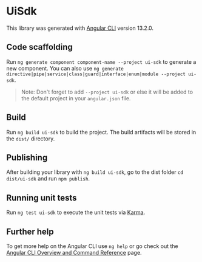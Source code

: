 # UiSdk

This library was generated with [Angular CLI](https://github.com/angular/angular-cli) version 13.2.0.

## Code scaffolding

Run `ng generate component component-name --project ui-sdk` to generate a new component. You can also use `ng generate directive|pipe|service|class|guard|interface|enum|module --project ui-sdk`.
> Note: Don't forget to add `--project ui-sdk` or else it will be added to the default project in your `angular.json` file. 

## Build

Run `ng build ui-sdk` to build the project. The build artifacts will be stored in the `dist/` directory.

## Publishing

After building your library with `ng build ui-sdk`, go to the dist folder `cd dist/ui-sdk` and run `npm publish`.

## Running unit tests

Run `ng test ui-sdk` to execute the unit tests via [Karma](https://karma-runner.github.io).

## Further help

To get more help on the Angular CLI use `ng help` or go check out the [Angular CLI Overview and Command Reference](https://angular.io/cli) page.
